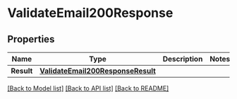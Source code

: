 # ValidateEmail200Response

## Properties

Name | Type | Description | Notes
------------ | ------------- | ------------- | -------------
**Result** | [**ValidateEmail200ResponseResult**](ValidateEmail200ResponseResult.md) |  |

[[Back to Model list]](../README.md#documentation-for-models) [[Back to API list]](../README.md#documentation-for-api-endpoints) [[Back to README]](../README.md)



